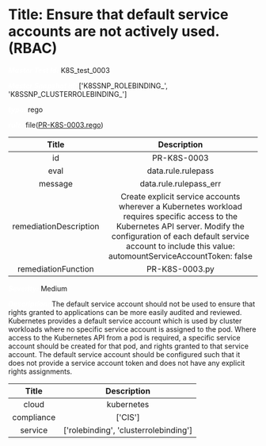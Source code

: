 



# Title: Ensure that default service accounts are not actively used. (RBAC)


***<font color="white">Master Test Id:</font>*** K8S_test_0003

***<font color="white">Master Snapshot Id:</font>*** ['K8SSNP_ROLEBINDING_', 'K8SSNP_CLUSTERROLEBINDING_']

***<font color="white">type:</font>*** rego

***<font color="white">rule:</font>*** file([PR-K8S-0003.rego])  
  
  
  
  

|Title|Description|
| :---: | :---: |
|id|PR-K8S-0003|
|eval|data.rule.rulepass|
|message|data.rule.rulepass_err|
|remediationDescription|Create explicit service accounts wherever a Kubernetes workload requires specific access to the Kubernetes API server. Modify the configuration of each default service account to include this value: automountServiceAccountToken: false|
|remediationFunction|PR-K8S-0003.py|


***<font color="white">Severity:</font>*** Medium

***<font color="white">Description:</font>*** The default service account should not be used to ensure that rights granted to applications can be more easily audited and reviewed. Kubernetes provides a default service account which is used by cluster workloads where no specific service account is assigned to the pod. Where access to the Kubernetes API from a pod is required, a specific service account should be created for that pod, and rights granted to that service account. The default service account should be configured such that it does not provide a service account token and does not have any explicit rights assignments.  
  
  

|Title|Description|
| :---: | :---: |
|cloud|kubernetes|
|compliance|['CIS']|
|service|['rolebinding', 'clusterrolebinding']|



[PR-K8S-0003.rego]: https://github.com/prancer-io/prancer-compliance-test/tree/master/kubernetes/cloud/PR-K8S-0003.rego
